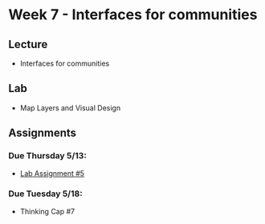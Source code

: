 # Week 7 - Interfaces for communities
## Lecture
- Interfaces for communities
<!-- - [Interfaces for communities](./Materials/AA191_S_W6_Lecture_6.pdf) -->

## Lab
<!-- -  [Map Layers and Visual Design](./Lab/) -->
-  Map Layers and Visual Design

## Assignments

### Due Thursday 5/13:
- [Lab Assignment #5](./Lab/lab_assignment.md)

### Due Tuesday 5/18:
- Thinking Cap #7
<!-- - [Thinking Cap #7](https://github.com/albertkun/21S-ASIAAM-191A/discussions/144) -->
  
<!-- #### Readings: -->
<!-- 1. [Costanza-Chock, S. (2018) Design Justice.](./Materials/Design_Justice.pdf) -->
